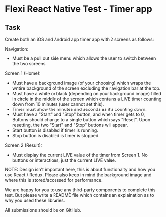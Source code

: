 # Flexi React Native Test - Timer app

## Task

Create both an iOS and Android app timer app with 2 screens as follows:

Navigation:
- Must be a pull out side menu which allows the user to switch between the two screens

Screen 1 (Home):
- Must have a background image (of your choosing) which wraps the wntire background of the screen excluding the navigation bar at the top.
- Must have a white or black (depending on your background image) filled in circle in the middle of the screen which contains a LIVE timer counting down from 10 minutes (user cannot set this).
- Timer must show the minutes and seconds as it's counting down.
- Must have a "Start" and "Stop" button, and when timer gets to 0, Buttons should change to a single button which says "Reset".  Upon resetting, the two "Start" and "Stop" buttons will appear.
- Start button is disabled if timer is running.
- Stop button is disabled is timer is stopped.

Screen 2 (Result):
- Must display the current LIVE value of the timer from Screen 1.  No buttons or interactions, just the current LIVE value.

NOTE: Design isn't important here, this is about functionaity and how you use React / Redux. 
Please also keep in mind the background image and where this is stored/accessed for performance.

We are happy for you to use any third-party components to complete this test.  But please write a README file which contains an explaination as to why you used these libraries.

All submissions should be on GitHub.
